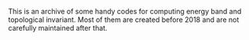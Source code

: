 This is an archive of some handy codes for computing energy band and topological invariant. Most of them are created before 2018 and are not carefully maintained after that.
